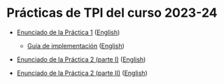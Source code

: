 # Prácticas de TPI del curso 2023-24

- [Enunciado de la Práctica 1](./enunciados/practica1/practica1.md) ([English](./enunciados/practica1/practica1_en.md))
    
    - [Guía de implementación](./enunciados/practica1/GuiaImplementacion.md) ([English](./enunciados/practica1/GuiaImplementacion_en.md))

- [Enunciado de la Práctica 2 (parte I)](./enunciados/practica2/practica2_1.md) ([English](./enunciados/practica2/assignment2_1.md))

- [Enunciado de la Práctica 2 (parte II)](./enunciados/practica2/practica2_2.md) ([English](./enunciados/practica2/assignment2_2.md))

